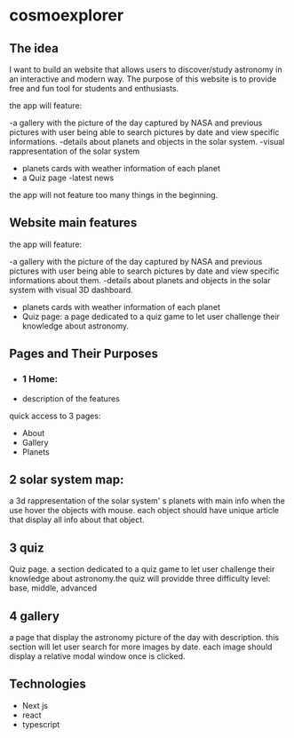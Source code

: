 # cosmoexplorer

## The idea

I want to build an website that allows users to discover/study astronomy in an interactive and modern way. 
The purpose of this website is to provide free and fun tool for students and enthusiasts.



the app will feature:

 -a gallery with the picture of the day captured by NASA and previous pictures with user being able to search pictures by date and view specific informations.
 -details about planets and objects in the solar system.
 -visual rappresentation of the solar system
 - planets cards with weather information of each planet
 - a Quiz page
 -latest news

 the app will not feature too many things in the beginning.



## Website main features

the app will feature:

 -a gallery with the picture of the day captured by NASA and previous pictures with user being able to search pictures by date and view specific informations about them.
 -details about planets and objects in the solar system with visual 3D dashboard.
 - planets cards with weather information of each planet
 - Quiz page: a page dedicated to a quiz game to let user challenge their knowledge about astronomy.




 ## Pages and Their Purposes

 - ### 1 Home: 

- description of the features

 quick access to 3 pages:

 - About
 - Gallery
 - Planets



 ## 2 solar system map:

 a 3d rappresentation of the solar system' s planets with main info when the use hover the objects with mouse. each object should have unique article that display all info about that object.

 ## 3 quiz

 Quiz page. a section dedicated to a quiz game to let user challenge their knowledge about astronomy.the quiz will providde three difficulty level: base, middle, advanced
 

##  4 gallery
a page that display the astronomy picture of the day with description. this section will let user search for more images by date. each image should display a relative modal window once is clicked.


## Technologies

- Next js
- react
- typescript


